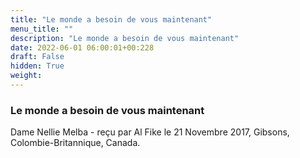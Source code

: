 ```yaml
---
title: "Le monde a besoin de vous maintenant"
menu_title: ""
description: "Le monde a besoin de vous maintenant"
date: 2022-06-01 06:00:01+00:228
draft: False
hidden: True
weight:
---
```

### Le monde a besoin de vous maintenant

Dame Nellie Melba - reçu par Al Fike le 21 Novembre 2017, Gibsons, Colombie-Britannique, Canada.



